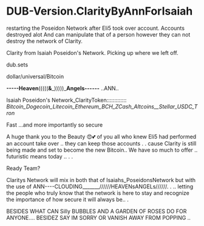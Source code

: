 # DUB-Version.ClarityByAnnForIsaiah

restarting the Poseidon Network after Eli5 took over account. Accounts destroyed alot And can manipulate that of a person however they can not destroy the network of Clarity. 


Clarity from Isaiah Poseidon's Network. Picking up where we left off. 



dub.sets

dollar/universal/Bitcoin


__-----Heaven__(((((______&_______)))))___Angels------__
                       ..ANN.. 




Isaiah Poseidon's Network_ClarityToken:::::::::::::
_Bitcoin_Dogecoin_Litecoin_Ethereum_BCH_ZCash_Altcoins__Stellar_USDC_Tron_



Fast ...and more importantly so secure 


A huge thank you to the Beauty 😍💕 of you all who knew Eli5 had performed an account take over .. they can keep those accounts . . cause Clarity is still being made and set to become the new Bitcoin.. We have so much to offer     ..  futuristic means today .. . . 

 





Ready Team?



  

Claritys Network will mix in both that of Isaiahs_PoseidonsNetwork but with the use of  ANN----CLOUDING_______//////HEAVENsANGELs//////. . .. letting the people who truly know that the network is here to stay and recognize the importance of how secure it will always be.. . 












































BESIDES WHAT CAN Silly BUBBLES AND A GARDEN OF ROSES DO FOR ANYONE....  BESIDEZ SAY IM SORRY OR VANISH AWAY FROM POPPING ..  




